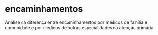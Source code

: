 # encaminhamentos
Análise da diferença entre encaminhamentos por médicos de família e comunidade e por médicos de outras especialidades na atenção primária
